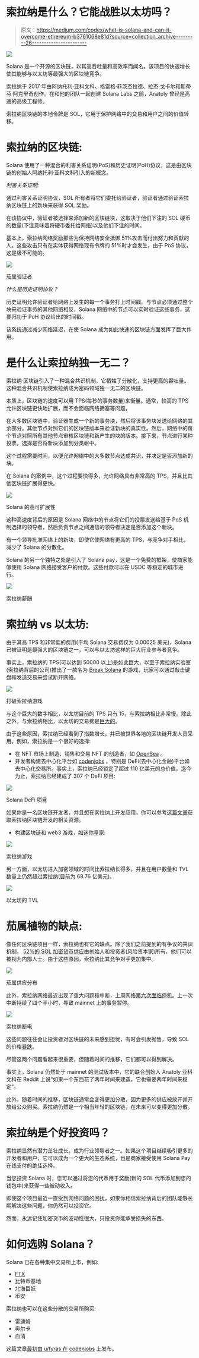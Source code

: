 # 索拉纳是什么？它能战胜以太坊吗？

> 原文：<https://medium.com/codex/what-is-solana-and-can-it-overcome-ethereum-b3761068e81d?source=collection_archive---------26----------------------->

![](img/4257bda38d57339d0acdda3e5bf4d473.png)

Solana 是一个开源的区块链，以其高吞吐量和高效率而闻名。该项目的快速增长使其能够与以太坊等最强大的区块链竞争。

索拉纳于 2017 年由阿纳托利·亚科文科、格雷格·菲茨杰拉德、拉杰·戈卡尔和斯蒂芬·阿克里奇创作。在和他的团队一起创建 Solana Labs 之前，Anatoly 曾经是高通的高级工程师。

索拉纳区块链的本地令牌是 SOL，它用于保护网络中的交易和用户之间的价值转移。

# 索拉纳的区块链:

Solana 使用了一种混合的利害关系证明(PoS)和历史证明(PoH)协议，这是由区块链的创始人阿纳托利·亚科文科引入的新概念。

*利害关系证明:*

通过利害关系证明协议，SOL 所有者将它们委托给验证者，验证者通过验证索拉纳区块链上的新块来获得 SOL 奖励。

在该协议中，验证者被选择来添加新的区块链块，这取决于他们下注的 SOL 硬币的数量(下注意味着将硬币委托给网络)以及他们下注的时间。

基本上，索拉纳网络奖励那些为保持网络安全抵御 51%攻击而付出努力和贡献的人。这些攻击只有在实体获得网络现有令牌的 51%时才会发生，由于 PoS 协议，这是极不可能的。

![](img/1904f274044c73cf54572047d3b1f9ce.png)

茄属验证者

*什么是历史证明协议？*

历史证明允许验证者给网络上发生的每一个事务打上时间戳。与节点必须通过整个块来验证事务的其他网络相反，Solana 网络中的节点可以实时验证这些事务，这要归功于 PoH 协议给出的时间戳。

该系统通过减少网络延迟，在使 Solana 成为如此快速的区块链方面发挥了巨大作用。

# 是什么让索拉纳独一无二？

索拉纳·区块链引入了一种混合共识机制，它牺牲了分散化，支持更高的吞吐量。这种混合共识机制使索拉纳成为密码领域独一无二的区块链。

本质上，区块链的速度可以用 TPS(每秒的事务数量)来衡量。通常，较高的 TPS 允许区块链更快地扩展，而不会面临网络拥塞等问题。

在大多数区块链中，验证器生成一个新的事务块，然后将该事务块发送给网络的其余部分。其他节点对照它们的区块链版本来验证新块的真实性。然后，网络中的每个节点对照所有其他节点审核区块链和新产生的块的版本。接下来，节点进行某种投票，选择是否将新块添加到分类帐中。

这个过程需要时间，以便允许网络中的大多数节点达成共识，并决定是否添加新的块。

在 Solana 的案例中，这个过程要快得多，允许网络具有非常高的 TPS，并且比其他区块链扩展得更快。

![](img/db0c165e980b32c9f044cc6c923e0a5e.png)

Solana 的高可扩展性

这种高速度背后的原因是 Solana 网络中的节点将它们的投票发送给基于 PoS 机制选择的领导者，然后负责节点之间通信的领导者决定是否添加这个新块。

有一个领导批准网络上的新块，即使它使网络有更高的 TPS，与竞争对手相比，减少了 Solana 的分散化。

Solana 的另一个独特之处是引入了 Solana pay，这是一个免费的框架，使商家能够使用 Solana 网络接受客户的付款。这些付款可以在 USDC 等稳定的城市进行。

![](img/9efd32490a71ac3b46fd0e7c81400828.png)

索拉纳薪酬

# 索拉纳 vs 以太坊:

由于其高 TPS 和非常低的费用(平均 Solana 交易费仅为 0.00025 美元)，Solana 已被证明是最强大的区块链之一，可以与以太坊这样的巨大行业参与者竞争。

事实上，索拉纳的 TPS(可以达到 50000 以上)是如此巨大，以至于索拉纳实验室(索拉纳背后的公司)推出了一款名为 [Break Solana](https://break.solana.com/) 的游戏，玩家可以通过敲击键盘和发送交易来尝试断开网络。

![](img/74fefb06075f7497b3765c1c6204006c.png)

打破索拉纳游戏

与这个巨大的数字相比，以太坊目前的 TPS 只有 15，与索拉纳相比非常慢。除此之外，与索拉纳相比，以太坊的交易费是[巨大的](https://www.coindesk.com/tech/2021/11/22/ethereums-fees-are-too-damn-high/)。

由于这些原因，索拉纳已经看到了指数增长，并已被世界各地的区块链开发人员采用。例如，索拉纳是一个很好的选择:

*   在 NFT 市场上制造、销售和交易 NFT 的创造者，如 [OpenSea](https://opensea.io/explore-solana) 。
*   开发者构建去中心化平台如 [codenjobs](https://www.codenjobs.com/) ，特别是 DeFi(去中心化金融)平台如去中心化交易所。事实上，索拉纳已经锁定了超过 110 亿美元的总价值，迄今为止，索拉纳已经建成了 307 个 DeFi 项目:

![](img/453915980e963df753d1ffe2be599dae.png)

Solana DeFi 项目

如果你是一名区块链开发者，并且想在索拉纳上开发应用，你可以参考[这篇文章](https://www.codenjobs.com/blog?&title=How-to-start-with-Solana&id=8b777b74-b8e2-408b-9bc6-f11669e694f6)获取索拉纳区块链开发的相关资源。

*   构建区块链和 web3 游戏，如迷你皇家:

![](img/13419c4c9e3cfede1245979c0260b1c6.png)

索拉纳游戏

另一方面，以太坊进入加密领域的时间比索拉纳长得多，并且在用户数量和 TVL 数量上仍然超过索拉纳(目前为 68.76 亿美元)。

![](img/124c87f6899a542d5c76866bba46b048.png)

以太坊的 TVL

# 茄属植物的缺点:

像任何区块链项目一样，索拉纳也有它的缺点。除了我们之前提到的有争议的共识机制， [52%的 SOL 加密货币供应](https://messari.io/asset/solana/profile/launch-and-initial-token-distribution#:~:text=The%20initial%20distribution%20of%20SOL,5.07%25%20to%20Validator%20Sale%20investors)由创始人和投资者(风险资本家)所有，他们可以被视为内部人士。由于这些原因，索拉纳比其竞争对手更加集中。

![](img/a480a0e449d05ae1f8390404aa03c2be.png)

茄属供应分布

此外，索拉纳网络最近出现了重大问题和中断，上周网络[第六次面临停机](https://solana.com/news/06-01-22-solana-mainnet-beta-outage-report-2)。上一次中断持续了四个半小时，导致 mainnet 上的事务暂停。

![](img/e10f3ce16226da46541865fc8e0904ab.png)

索拉纳断电

这些问题往往会让投资者对区块链的未来感到担忧，有时会引发抛售，导致 SOL 的价格[暴跌](https://www.cnbc.com/2022/06/01/solana-suffered-its-second-outage-in-a-month-sending-price-plunging.html)。

尽管这两个问题看起来很重要，但随着时间的推移，它们都可以得到解决。

事实上，Solana 仍然处于 mainnet 的测试版本中，它的联合创始人 Anatoly 亚科文科在 Reddit 上说“如果一个东西花了两年时间来建造，它也需要两年时间来稳定”。

此外，随着时间的推移，区块链通常会变得更加分散，因为更多的供应被放开并开放给公众购买。索拉纳仍然是一个相当年轻的区块链，在未来可以变得更加分散。

# 索拉纳是个好投资吗？

索拉纳显然有潜力茁壮成长，成为行业领导者之一。如果这个项目继续吸引更多的开发者和用户，它可以成为一个更大的生态系统，也是商家接受使用 Solana Pay 在线支付的绝佳选择。

当您投资 Solana 时，您可以通过将您的代币用于奖励(新的 SOL 代币添加到您的钱包中)来获得一些被动收入。

即使这个项目最近一直受到网络问题的困扰，如果你相信索拉纳背后的团队能够长期解决这些问题，你仍然可以投资它。

然而，永远记住加密货币的波动性很大，只投资你能承受损失的东西。

# 如何选购 Solana？

Solana 已在各种集中交易所上市，例如:

*   [FTX](https://ftx.com/#a=codenjobs)
*   比特币基地
*   北海巨妖
*   币安

索拉纳也可以在这些分散的交易所购买:

*   雷迪姆
*   奥尔卡
*   血清

这篇文章[最初由 u/fyras 在](https://www.codenjobs.com/blog?&title=What-is-Solana?-and-can-it-overcome-Ethereum?&id=c0d0c5e2-6627-4ffd-be42-1b468572a8b4) [codenjobs](https://www.codenjobs.com/) 上发布。